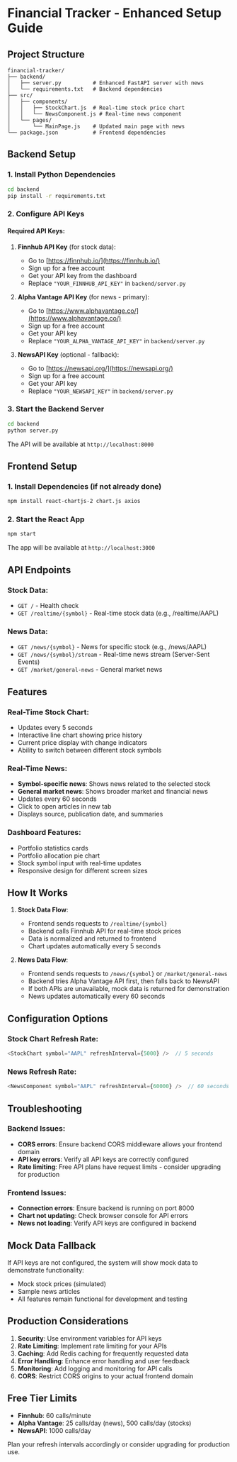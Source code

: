 # Financial Tracker - Enhanced Setup Guide

## Project Structure
```
financial-tracker/
├── backend/
│   ├── server.py          # Enhanced FastAPI server with news
│   └── requirements.txt   # Backend dependencies
├── src/
│   ├── components/
│   │   ├── StockChart.js  # Real-time stock price chart
│   │   └── NewsComponent.js # Real-time news component
│   └── pages/
│       └── MainPage.js    # Updated main page with news
└── package.json           # Frontend dependencies
```

## Backend Setup

### 1. Install Python Dependencies
```bash
cd backend
pip install -r requirements.txt
```

### 2. Configure API Keys

#### Required API Keys:
1. **Finnhub API Key** (for stock data):
   - Go to [https://finnhub.io/](https://finnhub.io/)
   - Sign up for a free account
   - Get your API key from the dashboard
   - Replace `"YOUR_FINNHUB_API_KEY"` in `backend/server.py`

2. **Alpha Vantage API Key** (for news - primary):
   - Go to [https://www.alphavantage.co/](https://www.alphavantage.co/)
   - Sign up for a free account
   - Get your API key
   - Replace `"YOUR_ALPHA_VANTAGE_API_KEY"` in `backend/server.py`

3. **NewsAPI Key** (optional - fallback):
   - Go to [https://newsapi.org/](https://newsapi.org/)
   - Sign up for a free account
   - Get your API key
   - Replace `"YOUR_NEWSAPI_KEY"` in `backend/server.py`

### 3. Start the Backend Server
```bash
cd backend
python server.py
```

The API will be available at `http://localhost:8000`

## Frontend Setup

### 1. Install Dependencies (if not already done)
```bash
npm install react-chartjs-2 chart.js axios
```

### 2. Start the React App
```bash
npm start
```

The app will be available at `http://localhost:3000`

## API Endpoints

### Stock Data:
- `GET /` - Health check
- `GET /realtime/{symbol}` - Real-time stock data (e.g., /realtime/AAPL)

### News Data:
- `GET /news/{symbol}` - News for specific stock (e.g., /news/AAPL)
- `GET /news/{symbol}/stream` - Real-time news stream (Server-Sent Events)
- `GET /market/general-news` - General market news

## Features

### Real-Time Stock Chart:
- Updates every 5 seconds
- Interactive line chart showing price history
- Current price display with change indicators
- Ability to switch between different stock symbols

### Real-Time News:
- **Symbol-specific news**: Shows news related to the selected stock
- **General market news**: Shows broader market and financial news
- Updates every 60 seconds
- Click to open articles in new tab
- Displays source, publication date, and summaries

### Dashboard Features:
- Portfolio statistics cards
- Portfolio allocation pie chart
- Stock symbol input with real-time updates
- Responsive design for different screen sizes

## How It Works

1. **Stock Data Flow**:
   - Frontend sends requests to `/realtime/{symbol}`
   - Backend calls Finnhub API for real-time stock prices
   - Data is normalized and returned to frontend
   - Chart updates automatically every 5 seconds

2. **News Data Flow**:
   - Frontend sends requests to `/news/{symbol}` or `/market/general-news`
   - Backend tries Alpha Vantage API first, then falls back to NewsAPI
   - If both APIs are unavailable, mock data is returned for demonstration
   - News updates automatically every 60 seconds

## Configuration Options

### Stock Chart Refresh Rate:
```javascript
<StockChart symbol="AAPL" refreshInterval={5000} />  // 5 seconds
```

### News Refresh Rate:
```javascript
<NewsComponent symbol="AAPL" refreshInterval={60000} />  // 60 seconds
```

## Troubleshooting

### Backend Issues:
- **CORS errors**: Ensure backend CORS middleware allows your frontend domain
- **API key errors**: Verify all API keys are correctly configured
- **Rate limiting**: Free API plans have request limits - consider upgrading for production

### Frontend Issues:
- **Connection errors**: Ensure backend is running on port 8000
- **Chart not updating**: Check browser console for API errors
- **News not loading**: Verify API keys are configured in backend

## Mock Data Fallback

If API keys are not configured, the system will show mock data to demonstrate functionality:
- Mock stock prices (simulated)
- Sample news articles
- All features remain functional for development and testing

## Production Considerations

1. **Security**: Use environment variables for API keys
2. **Rate Limiting**: Implement rate limiting for your APIs
3. **Caching**: Add Redis caching for frequently requested data
4. **Error Handling**: Enhance error handling and user feedback
5. **Monitoring**: Add logging and monitoring for API calls
6. **CORS**: Restrict CORS origins to your actual frontend domain

## Free Tier Limits

- **Finnhub**: 60 calls/minute
- **Alpha Vantage**: 25 calls/day (news), 500 calls/day (stocks)
- **NewsAPI**: 1000 calls/day

Plan your refresh intervals accordingly or consider upgrading for production use.